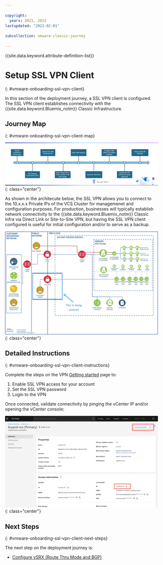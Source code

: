 ```yaml
---

copyright:
  years: 2021, 2022
lastupdated: "2022-02-01"

subcollection: vmware-classic-journey

---
```


{{site.data.keyword.attribute-definition-list}}

# Setup SSL VPN Client
{: #vmware-onboarding-ssl-vpn-client}

In this section of the deployment journey, a SSL VPN client is configured. The SSL VPN client establishes connectivity with the {{site.data.keyword.Bluemix_notm}} Classic Infrastructure. 

## Journey Map
{: #vmware-onboarding-ssl-vpn-client-map}

![Architecture](images/solution-vmware-onboarding-hidden/ssl-vpn/journey-map.png){: class="center"}

As shown in the architecute below, the SSL VPN allows you to connect to the 10.x.x.x Private IPs of the  VCS Cluster for managemenet and configuration purposes.  For production, businesses will typically establish network connectivity to the {{site.data.keyword.Bluemix_notm}} Classic Infra via Direct Link or Site-to-Site VPN, but having the SSL VPN client configured is useful for initial configuration and/or to serve as a backup.


![Architecture](images/solution-vmware-onboarding-hidden/ssl-vpn/architecture-sslvpn-callout.jpg){: class="center"}


## Detailed Instructions
{: #vmware-onboarding-ssl-vpn-client-instructions}

Complete the steps on the VPN [Getting started](https://{DomainName}/docs/iaas-vpn?topic=iaas-vpn-getting-started#enable-user-vpn-access) page to:

1. Enable SSL VPN access for your account
2. Set the SSL VPN password
3. Login to the VPN

Once connected, validate connectivity by pinging the vCenter IP and/or opening the vCenter console:

![Architecture](images/solution-vmware-onboarding-hidden/ssl-vpn/vcenter-ips.png){: class="center"}

## Next Steps
{: #vmware-onboarding-ssl-vpn-client-next-steps}

The next step on the deployment journey is:

* [Configure vSRX (Route Thru Mode and BGP)](/docs/vmware-classic-journey?topic=vmware-classic-journey-vmware-onboarding-route-through-and-bgp-setup)

